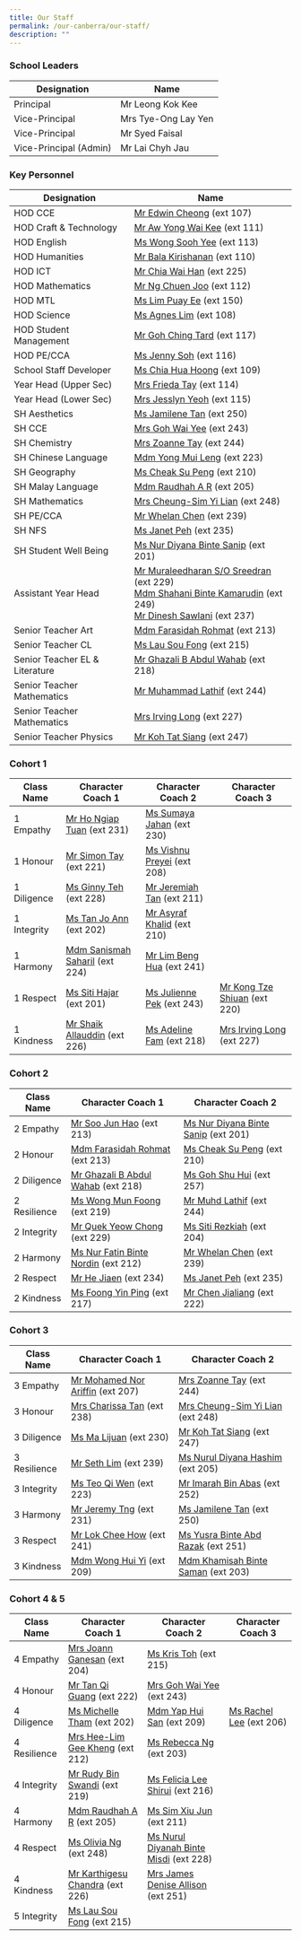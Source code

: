 ```yaml
---
title: Our Staff
permalink: /our-canberra/our-staff/
description: ""
---
```

### School Leaders

| Designation | Name |
| -------- | -------- |
|Principal|Mr Leong Kok Kee|
|Vice-Principal|Mrs Tye-Ong Lay Yen|
|Vice-Principal|Mr Syed Faisal|
|Vice-Principal (Admin)|Mr Lai Chyh Jau|

### Key Personnel

| Designation | Name |
| -------- | -------- |
|HOD CCE|[Mr Edwin Cheong](mailto:cheong_wai_tung_edwin@schools.gov.sg) (ext 107)|
|HOD Craft &amp; Technology|[Mr Aw Yong Wai Kee](mailto:aw_yong_wai_keet@schools.gov.sg) (ext 111)|
|HOD English|[Ms Wong Sooh Yee](mailto:wong_sooh_yee@schools.gov.sg) (ext 113)|
|HOD Humanities|[Mr Bala Kirishanan](mailto:bala_kirishanan@schools.gov.sg) (ext 110)|
|HOD ICT|[Mr Chia Wai Han](mailto:chia_wai_han@schools.gov.sg) (ext 225)|
|HOD Mathematics|[Mr Ng Chuen Joo](mailto:ng_chuen_joo@schools.gov.sg) (ext 112)|
|HOD MTL|[Ms Lim Puay Ee](mailto:lim_puay_ee@schools.gov.sg) (ext 150)|
|HOD Science|[Ms Agnes Lim](mailto:lim_hui_lin_agnes@schools.gov.sg) (ext 108)|
|HOD Student Management|[Mr Goh Ching Tard](mailto:goh_ching_tard@schools.gov.sg) (ext 117)|
|HOD PE/CCA|[Ms Jenny Soh](mailto:jenny_soh@schools.gov.sg) (ext 116)|
|School Staff Developer|[Ms Chia Hua Hoong](mailto:chia_hua_hoong@schools.gov.sg) (ext 109)|
|Year Head (Upper Sec)|[Mrs Frieda Tay](mailto:leong_siew_yin_frieda@schools.gov.sg) (ext 114)|
|Year Head (Lower Sec)|[Mrs Jesslyn Yeoh](mailto:lee_see_hwee@schools.gov.sg) (ext 115)|
|SH Aesthetics|[Ms Jamilene Tan](mailto:jamilene_tan_hui_peng@schools.gov.sg) (ext 250)|
|SH CCE|[Mrs Goh Wai Yee](mailto:chia_wai_yee@schools.gov.sg) (ext 243)|
|SH Chemistry|[Mrs Zoanne Tay](mailto:sim_li_wen@schools.gov.sg) (ext 244)|
|SH Chinese Language|[Mdm Yong Mui Leng](mailto:yong_mui_leng@schools.gov.sg) (ext 223)|
|SH Geography|[Ms Cheak Su Peng](mailto:cheak_su_peng@schools.gov.sg) (ext 210)|
|SH Malay Language|[Mdm Raudhah A R](mailto:raudhah_abdul_rahim@schools.gov.sg) (ext 205)|
|SH Mathematics|[Mrs Cheung-Sim Yi Lian](mailto:sim_yi_lian@schools.gov.sg) (ext 248)|
|SH PE/CCA|[Mr Whelan Chen](mailto:whelan_chen_jianming@schools.gov.sg) (ext 239)|
|SH NFS|[Ms Janet Peh](mailto:peh_chew_kher_janet@schools.gov.sg) (ext 235)|
|SH Student Well Being|[Ms Nur Diyana Binte Sanip](mailto:nur_diyana_mohamad_sanip@schools.gov.sg) (ext 201)|
|Assistant Year Head|[Mr Muraleedharan S/O Sreedran](mailto:Muraleedharan_Sreedran@schools.gov.sg) (ext 229) <br>[Mdm Shahani Binte Kamarudin](mailto:shahani_kamarudin@schools.gov.sg) (ext 249)<br>[Mr Dinesh Sawlani](mailto:Dinesh_Chander@schools.gov.sg) (ext 237)|
|Senior Teacher Art|[Mdm Farasidah Rohmat](mailto:farasidah_rohmat@schools.gov.sg) (ext 213)|
|Senior Teacher CL|[Ms Lau Sou Fong](mailto:lau_sou_fong@schools.gov.sg) (ext 215)|
|Senior Teacher EL &amp; Literature|[Mr Ghazali B Abdul Wahab](mailto:Ghazali_B_Abdul_Wahab@schools.gov.sg) (ext 218)|
|Senior Teacher Mathematics|[Mr Muhammad Lathif](mailto:muhamad_lathif_yunus@schools.gov.sg) (ext 244)|
|Senior Teacher Mathematics|[Mrs Irving Long](mailto:irving_quah@schools.gov.sg) (ext 227)|
|Senior Teacher Physics|[Mr Koh Tat Siang](mailto:koh_tat_siang@schools.gov.sg) (ext 247)|

### Cohort 1

| Class Name | Character Coach 1 | Character Coach 2 |Character Coach 3 |
| -------- | -------- | -------- | -------- |
| 1 Empathy| [Mr Ho Ngiap Tuan](mailto:ho_ngiap_tuan@schools.gov.sg) (ext 231)| [Ms Sumaya Jahan](mailto:sumaya_jahan@schools.gov.sg) (ext 230)|
| 1 Honour| [Mr Simon Tay](mailto:tay_seng_how@schools.gov.sg) (ext 221) | [Ms Vishnu Preyei](mailto:vishnu_preyei@schools.gov.sg) (ext 208)|
| 1 Diligence|[Ms Ginny Teh](mailto:teh_hooi_ching@schools.gov.sg) (ext 228)| [Mr Jeremiah Tan](mailto:jeremiah_tan_teck_xuan@schools.gov.sg) (ext 211)|
| 1 Integrity | [Ms Tan Jo Ann](mailto:tan_jo_ann@schools.gov.sg) (ext 202)| [Mr Asyraf Khalid](mailto:muhammad_asyraf_khalid@schools.gov.sg) (ext 210)|
| 1 Harmony| [Mdm Sanismah Saharil](mailto:sanismah_saharil@schools.gov.sg) (ext 224) | [Mr Lim Beng Hua](mailto:lim_beng_hua@schools.gov.sg) (ext 241) |
| 1 Respect| [Ms Siti Hajar](mailto:siti_hajar_ali@schools.gov.sg) (ext 201)| [Ms Julienne Pek](mailto:pek_jun_lang@schools.gov.sg) (ext 243) | [Mr Kong Tze Shiuan](mailto:kong_tze_shiuan@schools.gov.sg) (ext 220) |
| 1 Kindness| [Mr Shaik Allauddin](mailto:shaik_allauddin_kamaldeen@schools.gov.sg) (ext 226)| [Ms Adeline Fam](mailto:fam_rongen_adeline@schools.gov.sg) (ext 218)| [Mrs Irving Long](mailto:irving_quah@schools.gov.sg) (ext 227) |

### Cohort 2

| Class Name | Character Coach 1 | Character Coach 2 |
| -------- | -------- | -------- |
| 2 Empathy    | [Mr Soo Jun Hao](mailto:soo_jun_hao@schools.gov.sg) (ext 213)| [Ms Nur Diyana Binte Sanip](mailto:nur_diyana_mohamad_sanip@schools.gov.sg) (ext 201)|
| 2 Honour     | [Mdm Farasidah Rohmat](mailto:farasidah_rohmat@schools.gov.sg) (ext 213)| [Ms Cheak Su Peng](mailto:cheak_su_peng@schools.gov.sg) (ext 210)|
| 2 Diligence     |[Mr Ghazali B Abdul Wahab](mailto:Ghazali_B_Abdul_Wahab@schools.gov.sg) (ext 218)| [Ms Goh Shu Hui](mailto:goh_shu_hui_b@schools.gov.sg) (ext 257) |
| 2 Resilience     | [Ms Wong Mun Foong](mailto:wong_mun_foong@schools.gov.sg) (ext 219) | [Mr Muhd Lathif](mailto:muhamad_lathif_yunus@schools.gov.sg)  (ext 244)|
| 2 Integrity    | [Mr Quek Yeow Chong](mailto:quek_yeow_chong@schools.gov.sg) (ext 229)| [Ms Siti Rezkiah](mailto:siti_rezkiah_mohd_radzelee@schools.gov.sg) (ext 204) |
| 2 Harmony     | [Ms Nur Fatin Binte Nordin](mailto:nur_fatin_nordin@schools.gov.sg) (ext 212)| [Mr Whelan Chen](mailto:whelan_chen_jianming@schools.gov.sg) (ext 239)|
| 2 Respect     | [Mr He Jiaen](mailto:he_jiaen@schools.gov.sg) (ext 234)| [Ms Janet Peh](mailto:peh_chew_kher_janet@schools.gov.sg) (ext 235) |
| 2 Kindness     | [Ms Foong Yin Ping](mailto:foong_yin_ping@schools.gov.sg) (ext 217)| [Mr Chen Jialiang](mailto:chen_jialiang@schools.gov.sg) (ext 222) |

### Cohort 3

| Class Name | Character Coach 1 | Character Coach 2 |
| -------- | -------- | -------- |
| 3 Empathy | [Mr Mohamed Nor Ariffin](mailto:mohamed_nor_ariffin_ismail@schools.gov.sg) (ext 207)| [Mrs Zoanne Tay](mailto:sim_li_wen@schools.gov.sg) (ext 244)|
| 3 Honour | [Mrs Charissa Tan](mailto:lee_soo_erng_charissa@schools.gov.sg) (ext 238) | [Mrs Cheung-Sim Yi Lian](mailto:sim_yi_lian@schools.gov.sg) (ext 248) |
| 3 Diligence | [Ms Ma Lijuan](mailto:ma_lijuan@schools.gov.sg) (ext 230)| [Mr Koh Tat Siang](mailto:koh_tat_siang@schools.gov.sg) (ext 247) |
| 3 Resilience | [Mr Seth Lim](mailto:seth_lim_jun_hua@schools.gov.sg) (ext 239)| [Ms Nurul Diyana Hashim](mailto:nurul_diyana_hashim@schools.gov.sg) (ext 205) |
| 3 Integrity | [Ms Teo Qi Wen](mailto:teo_qi_wen@schools.gov.sg) (ext 223)| [Mr Imarah Bin Abas](mailto:imarah_b_abas@schools.gov.sg) (ext 252)|
| 3 Harmony | [Mr Jeremy Tng](mailto:jeremy_tng_ying_xiang@schools.gov.sg) (ext 231)| [Ms Jamilene Tan](mailto:jamilene_tan_hui_peng@schools.gov.sg) (ext 250) |
| 3 Respect| [Mr Lok Chee How](mailto:lok_chee_how@schools.gov.sg) (ext 241)| [Ms Yusra Binte Abd Razak](mailto:yusra_abd_razak@schools.gov.sg) (ext 251) |
| 3 Kindness |[Mdm Wong Hui Yi](mailto:wong_hui_yi@schools.gov.sg) (ext 209)| [Mdm Khamisah Binte Saman](mailto:khamisah_saman@schools.gov.sg) (ext 203) |

### Cohort 4 &amp; 5

| Class Name | Character Coach 1 | Character Coach 2 |Character Coach 3 |
| -------- | -------- | -------- | -------- |
| 4 Empathy    | [Mrs Joann Ganesan](mailto:joann_david@schools.gov.sg) (ext 204) | [Ms Kris Toh](mailto:toh_zi_qi@schools.gov.sg) (ext 215) |
| 4 Honour     | [Mr Tan Qi Guang](mailto:tan_qi_guang@schools.gov.sg) (ext 222) | [Mrs Goh Wai Yee](mailto:chia_wai_yee@schools.gov.sg) (ext 243) |
| 4 Diligence     |[Ms Michelle Tham](mailto:tham_michelle@schools.gov.sg) (ext 202)| [Mdm Yap Hui San](mailto:yap_hui_san@schools.gov.sg) (ext 209)|[Ms Rachel Lee](mailto:lee_wen_qing_rachel@schools.gov.sg) (ext 206)|
| 4 Resilience     | [Mrs Hee-Lim Gee Kheng](mailto:hee_lim_gee_kheng@schools.gov.sg) (ext 212)| [Ms Rebecca Ng](mailto:ng_li_min_rebecca@schools.gov.sg) (ext 203)|
| 4 Integrity    | [Mr Rudy Bin Swandi](mailto:rudy_swandi@schools.gov.sg) (ext 219) | [Ms Felicia Lee Shirui](mailto:felicia_lee_shirui@schools.gov.sg) (ext 216)|
| 4 Harmony     | [Mdm Raudhah A R](mailto:raudhah_abdul_rahim@schools.gov.sg) (ext 205) | [Ms Sim Xiu Jun](mailto:sim_xiu_jun@schools.gov.sg) (ext 211)| 
| 4 Respect     | [Ms Olivia Ng](mailto:ng_liting_olivia@schools.gov.sg) (ext 248)| [Ms Nurul Diyanah Binte Misdi](mailto:nurul_diyanah_misdi@schools.gov.sg) (ext 228)|
| 4 Kindness     | [Mr Karthigesu Chandra](mailto:karthigesu_chandra@schools.gov.sg) (ext 226)| [Mrs James Denise Allison](mailto:denise_james_allison@schools.gov.sg) (ext 251) |
| 5 Integrity    | [Ms Lau Sou Fong](mailto:lau_sou_fong@schools.gov.sg) (ext 215)|